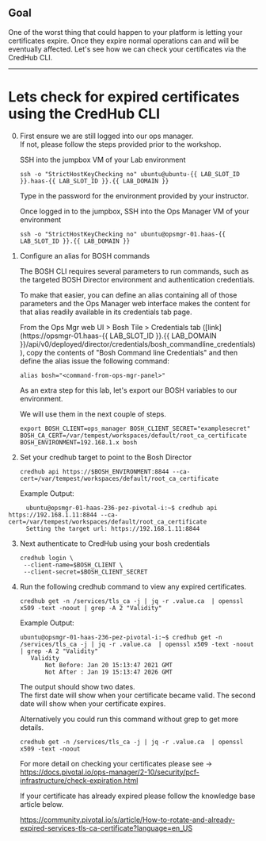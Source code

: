 ## Goal

One of the worst thing that could happen to your platform is letting your certificates expire.   Once they expire normal operations can and will be eventually affected.   Let's see how we can check your certificates via the CredHub CLI.  

---

# Lets check for expired certificates using the CredHub CLI 
0. First ensure we are still logged into our ops manager.   
   If not, please follow the steps provided prior to the workshop.   

   SSH into the jumpbox VM of your Lab environment

    ```execute
    ssh -o "StrictHostKeyChecking no" ubuntu@ubuntu-{{ LAB_SLOT_ID }}.haas-{{ LAB_SLOT_ID }}.{{ LAB_DOMAIN }}
    ```
    Type in the password for the environment provided by your instructor.

   Once logged in to the jumpbox, SSH into the Ops Manager VM of your environment

    ```execute
    ssh -o "StrictHostKeyChecking no" ubuntu@opsmgr-01.haas-{{ LAB_SLOT_ID }}.{{ LAB_DOMAIN }}
    ```
    
1. Configure an alias for BOSH commands  

    The BOSH CLI requires several parameters to run commands, such as the targeted BOSH Director environment and authentication credentials. 

    To make that easier, you can define an alias containing all of those parameters and the Ops Manager web interface makes the content for that alias readily available in its credentials tab page.

    From the Ops Mgr web UI > Bosh Tile > Credentials tab ([link](https://opsmgr-01.haas-{{ LAB_SLOT_ID }}.{{ LAB_DOMAIN }}/api/v0/deployed/director/credentials/bosh_commandline_credentials)), copy the contents of "Bosh Command line Credentials" and then define the alias issue the following command:  

   ```copy-and-edit
   alias bosh="<command-from-ops-mgr-panel>"
   ```
   
   As an extra step for this lab, let's export our BOSH variables to our environment.
   
   We will use them in the next couple of steps.   
   
   
   ```copy-and-edit
   export BOSH_CLIENT=ops_manager BOSH_CLIENT_SECRET="examplesecret" BOSH_CA_CERT=/var/tempest/workspaces/default/root_ca_certificate BOSH_ENVIRONMENT=192.168.1.x bosh
   ```

    
2.  Set your credhub target to point to the Bosh Director  

    ```execute
    credhub api https://$BOSH_ENVIRONMENT:8844 --ca-cert=/var/tempest/workspaces/default/root_ca_certificate
    ```
    
    Example Output: 
    
   ``` 
        ubuntu@opsmgr-01-haas-236-pez-pivotal-i:~$ credhub api https://192.168.1.11:8844 --ca-cert=/var/tempest/workspaces/default/root_ca_certificate
        Setting the target url: https://192.168.1.11:8844
   ```


3.  Next authenticate to CredHub using your bosh credentials 

    ```execute
    credhub login \
     --client-name=$BOSH_CLIENT \
     --client-secret=$BOSH_CLIENT_SECRET
    ```
  
4.  Run the following credhub command to view any expired certificates. 

    ```execute
    credhub get -n /services/tls_ca -j | jq -r .value.ca  | openssl x509 -text -noout | grep -A 2 "Validity"
    ```
    
    Example Output: 
    ```
    ubuntu@opsmgr-01-haas-236-pez-pivotal-i:~$ credhub get -n /services/tls_ca -j | jq -r .value.ca  | openssl x509 -text -noout | grep -A 2 "Validity"
       Validity
           Not Before: Jan 20 15:13:47 2021 GMT
           Not After : Jan 19 15:13:47 2026 GMT
    ```
    
    The output should show two dates.  
    The first date will show when your certificate became valid. 
    The second date will show when your certificate expires.
    
    Alternatively you could run this command without grep to get more details.  
    
    ```execute
    credhub get -n /services/tls_ca -j | jq -r .value.ca  | openssl x509 -text -noout
    ```
    
    For more detail on checking your certificates please see -> https://docs.pivotal.io/ops-manager/2-10/security/pcf-infrastructure/check-expiration.html
 


    If your certificate has already expired please follow the knowledge base article below. 
    
    https://community.pivotal.io/s/article/How-to-rotate-and-already-expired-services-tls-ca-certificate?language=en_US

